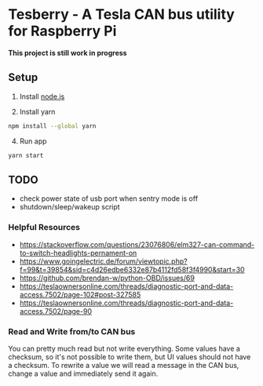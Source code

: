# Tesberry - A Tesla CAN bus utility for Raspberry Pi

**This project is still work in progress**

## Setup

1. Install [node.js](https://github.com/nodesource/distributions/blob/master/README.md#installation-instructions)
  
3. Install yarn
  ```bash
  npm install --global yarn
  ```
4. Run app
  ```bash
  yarn start
  ```

## TODO
- check power state of usb port when sentry mode is off
- shutdown/sleep/wakeup script

### Helpful Resources
- https://stackoverflow.com/questions/23076806/elm327-can-command-to-switch-headlights-pernament-on
- https://www.goingelectric.de/forum/viewtopic.php?f=99&t=39854&sid=c4d26edbe6332e87b4112fd58f3f4990&start=30
- https://github.com/brendan-w/python-OBD/issues/69
- https://teslaownersonline.com/threads/diagnostic-port-and-data-access.7502/page-102#post-327585
- https://teslaownersonline.com/threads/diagnostic-port-and-data-access.7502/page-90

### Read and Write from/to CAN bus
You can pretty much read but not write everything. Some values have a checksum, so it's not possible to write them, but UI values should not have a checksum. To rewrite a value we will read a message in the CAN bus, change a value and immediately send it again.

